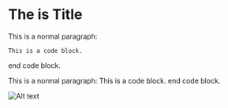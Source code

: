 The is Title
=====

This is a normal paragraph:

    This is a code block.

end code block.

This is a normal paragraph:
    This is a code block.
end code block.


![Alt text](/test.jpg)
